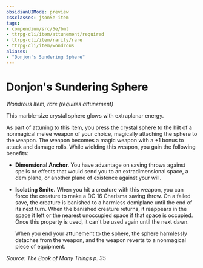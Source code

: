 ```yaml
---
obsidianUIMode: preview
cssclasses: json5e-item
tags:
- compendium/src/5e/bmt
- ttrpg-cli/item/attunement/required
- ttrpg-cli/item/rarity/rare
- ttrpg-cli/item/wondrous
aliases: 
- "Donjon's Sundering Sphere"
---
```

# Donjon's Sundering Sphere
*Wondrous Item, rare (requires attunement)*  


This marble-size crystal sphere glows with extraplanar energy.

As part of attuning to this item, you press the crystal sphere to the hilt of a nonmagical melee weapon of your choice, magically attaching the sphere to the weapon. The weapon becomes a magic weapon with a +1 bonus to attack and damage rolls. While wielding this weapon, you gain the following benefits:

- **Dimensional Anchor.** You have advantage on saving throws against spells or effects that would send you to an extradimensional space, a demiplane, or another plane of existence against your will.  
- **Isolating Smite.** When you hit a creature with this weapon, you can force the creature to make a DC 16 Charisma saving throw. On a failed save, the creature is banished to a harmless demiplane until the end of its next turn. When the banished creature returns, it reappears in the space it left or the nearest unoccupied space if that space is occupied. Once this property is used, it can't be used again until the next dawn.  

    When you end your attunement to the sphere, the sphere harmlessly detaches from the weapon, and the weapon reverts to a nonmagical piece of equipment.  

*Source: The Book of Many Things p. 35*